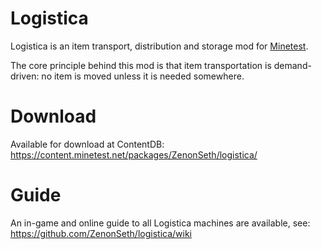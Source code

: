 # Logistica

Logistica is an item transport, distribution and storage mod for [Minetest](https://www.minetest.net).

The core principle behind this mod is that item transportation is demand-driven: no item is moved unless it is needed somewhere.

# Download
Available for download at ContentDB: https://content.minetest.net/packages/ZenonSeth/logistica/

# Guide
An in-game and online guide to all Logistica machines are available, see: https://github.com/ZenonSeth/logistica/wiki
